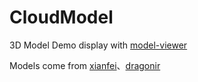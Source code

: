# CloudModel

3D Model Demo display with [model-viewer](https://github.com/google/model-viewer)

Models come from [xianfei](https://github.com/xianfei/xianfei.github.io/tree/master/ar2022)、[dragonir](https://github.com/dragonir/3d/tree/master/src/containers)
